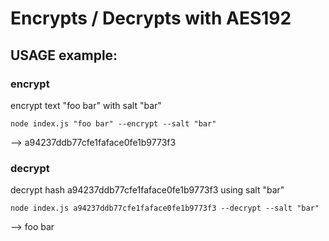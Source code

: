 # Encrypts / Decrypts with AES192

## USAGE example:
### encrypt
encrypt text "foo bar" with salt "bar"

    node index.js "foo bar" --encrypt --salt "bar"

--> a94237ddb77cfe1faface0fe1b9773f3

### decrypt
decrypt hash a94237ddb77cfe1faface0fe1b9773f3 using salt "bar"

    node index.js a94237ddb77cfe1faface0fe1b9773f3 --decrypt --salt "bar"

--> foo bar

